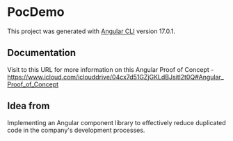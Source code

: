 # PocDemo

This project was generated with [Angular CLI](https://github.com/angular/angular-cli) version 17.0.1.

## Documentation

Visit to this URL for more information on this Angular Proof of Concept - https://www.icloud.com/iclouddrive/04cx7d51GZjGKLdBJsitl2t0Q#Angular_Proof_of_Concept

## Idea from

Implementing an Angular component library to effectively reduce duplicated code in the company's development processes.
